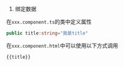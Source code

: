 1. 绑定数据

在`xxx.component.ts`的类中定义属性
```ts
public title:string="我是title"
```
在`xxx.component.html`中可以使用以下方式调用
```html
{{title}}
```